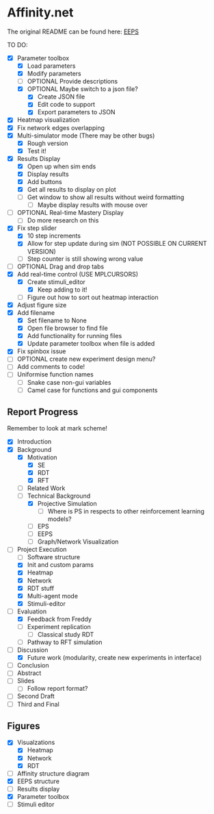 # Affinity.net

The original README can be found here: [EEPS](https://github.com/Asieh-A-Mofrad/Enhanced-Equivalence-Projective-Simulation)

TO DO:

- [x] Parameter toolbox
  - [x] Load parameters
  - [x] Modify parameters
  - [ ] OPTIONAL Provide descriptions
  - [x] OPTIONAL Maybe switch to a json file?
    - [x] Create JSON file
    - [x] Edit code to support
    - [x] Export parameters to JSON
- [x] Heatmap visualization
- [x] Fix network edges overlapping
- [x] Multi-simulator mode (There may be other bugs)
  - [x] Rough version
  - [x] Test it!
- [x] Results Display
  - [x] Open up when sim ends
  - [x] Display results
  - [x] Add buttons
  - [x] Get all results to display on plot
  - [ ] Get window to show all results without weird formatting
    - [ ] Maybe display results with mouse over
- [ ] OPTIONAL Real-time Mastery Display
  - [ ] Do more research on this
- [x] Fix step slider
  - [x] 10 step increments
  - [x] Allow for step update during sim (NOT POSSIBLE ON CURRENT VERSION)
  - [ ] Step counter is still showing wrong value
- [ ] OPTIONAL Drag and drop tabs
- [x] Add real-time control (USE MPLCURSORS)
  - [x] Create stimuli_editor
    - [x] Keep adding to it!
  - [ ] Figure out how to sort out heatmap interaction
- [x] Adjust figure size
- [x] Add filename
  - [x] Set filename to None
  - [x] Open file browser to find file
  - [x] Add functionality for running files
  - [x] Update parameter toolbox when file is added
- [x] Fix spinbox issue
- [ ] OPTIONAL create new experiment design menu?
- [ ] Add comments to code!
- [ ] Uniformise function names
  - [ ] Snake case non-gui variables
  - [ ] Camel case for functions and gui components

## Report Progress

Remember to look at mark scheme!

- [x] Introduction
- [x] Background
  - [x] Motivation
    - [x] SE
    - [x] RDT
    - [x] RFT
  - [ ] Related Work
  - [ ] Technical Background
    - [x] Projective Simulation
      - [ ] Where is PS in respects to other reinforcement learning models?
    - [ ] EPS
    - [ ] EEPS
    - [ ] Graph/Network Visualization
- [ ] Project Execution
  - [ ] Software structure
  - [x] Init and custom params
  - [x] Heatmap
  - [x] Network
  - [x] RDT stuff
  - [x] Multi-agent mode
  - [x] Stimuli-editor
- [ ] Evaluation
  - [x] Feedback from Freddy
  - [ ] Experiment replication
    - [ ] Classical study RDT
  - [ ] Pathway to RFT simulation
- [ ] Discussion
  - [x] Future work (modularity, create new experiments in interface)
- [ ] Conclusion
- [ ] Abstract
- [ ] Slides
  - [ ] Follow report format?
- [ ] Second Draft
- [ ] Third and Final

## Figures

- [x] Visualzations
  - [x] Heatmap
  - [x] Network
  - [x] RDT
- [ ] Affinity structure diagram
- [x] EEPS structure
- [ ] Results display
- [x] Parameter toolbox
- [ ] Stimuli editor
